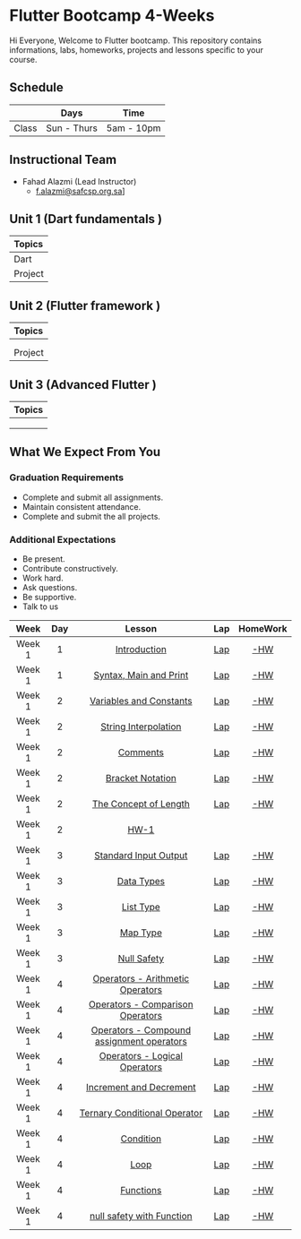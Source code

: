 # Flutter Bootcamp 4-Weeks 
Hi Everyone, Welcome to Flutter bootcamp. This repository contains informations, labs, homeworks, projects and lessons specific to your course.

## Schedule
|  | Days | Time |
| --- | ------------- | ------------- |
| Class | Sun - Thurs  | 5am - 10pm  |

## Instructional Team
* Fahad Alazmi (Lead Instructor)
  * f.alazmi@safcsp.org.sa]


## Unit 1 \(Dart fundamentals \)

| Topics |
| :--- |
| Dart |
| Project | 


## Unit 2 \(Flutter framework \)

| Topics |
| :--- |
| |
| |
| Project  |

## Unit 3 \(Advanced Flutter \)

| Topics |
| :--- |
|  | 
|  |
|  |

## What We Expect From You
### Graduation Requirements
* Complete and submit all assignments.
* Maintain consistent attendance.
* Complete and submit the all projects.
### Additional Expectations
* Be present.
* Contribute constructively.
* Work hard.
* Ask questions.
* Be supportive.
* Talk to us

| Week | Day | Lesson | Lap | HomeWork |
|:----:|:---:|:------:|:---:|:--------:|
| Week 1| 1   |[Introduction](https://github.com/Tuwaiq-Flutter/01-Introduction.git)|[Lap](https://)|[-HW](https://)
| Week 1| 1   |[Syntax, Main and Print](https://github.com/Tuwaiq-Flutter/02-Syntax-Main-and-Print.git)|[Lap](https://)|[-HW](https://)
| Week 1| 2   |[Variables and Constants](https://github.com/Tuwaiq-Flutter/03-Variables-and-Constants.git)|[Lap](https://)|[-HW](https://)
| Week 1| 2   |[String Interpolation](https://github.com/Tuwaiq-Flutter/04-String-Interpolation.git)|[Lap](https://)|[-HW](https://)
| Week 1| 2   |[Comments](https://github.com/Tuwaiq-Flutter/05-Comments.git)|[Lap](https://)|[-HW](https://)
| Week 1| 2   |[Bracket Notation](https://github.com/Tuwaiq-Flutter/06-Bracket-Notation.git)|[Lap](https://)|[-HW](https://)
| Week 1| 2   |[The Concept of Length](https://github.com/Tuwaiq-Flutter/07-The-Concept-of-Length.git)|[Lap](https://)|[-HW](https://)
| Week 1| 2   |[HW-1](https://github.com/Tuwaiq-Flutter/HM-1/blob/main/README.md)|
| Week 1| 3   |[Standard Input Output](https://github.com/Tuwaiq-Flutter/08-Standard-Input-Output.git)|[Lap](https://)|[-HW](https://)
| Week 1| 3   |[Data Types](https://github.com/Tuwaiq-Flutter/15-Data-Types.git)|[Lap](https://)|[-HW](https://)
| Week 1| 3   |[List Type](https://github.com/Tuwaiq-Flutter/16-List-Type.git)|[Lap](https://)|[-HW](https://)
| Week 1| 3   |[Map Type](https://github.com/Tuwaiq-Flutter/17-Map-type.git)|[Lap](https://)|[-HW](https://)
| Week 1| 3   |[Null Safety](https://github.com/Tuwaiq-Flutter/18-Null-safety.git)|[Lap](https://)|[-HW](https://)
| Week 1| 4   |[Operators - Arithmetic Operators](https://github.com/Tuwaiq-Flutter/09-Operators---Arithmetic-Operators.git)|[Lap](https://)|[-HW](https://)
| Week 1| 4   |[Operators - Comparison Operators ](https://github.com/Tuwaiq-Flutter/10-Operators---Comparison-Operators.git)|[Lap](https://)|[-HW](https://)
| Week 1| 4   |[Operators - Compound assignment operators](https://github.com/Tuwaiq-Flutter/11-Operators---Compound-assignment-operators.git)|[Lap](https://)|[-HW](https://)
| Week 1| 4   |[Operators - Logical Operators](https://github.com/Tuwaiq-Flutter/13-Operators-Logical-Operators.git)|[Lap](https://)|[-HW](https://)
| Week 1| 4   |[Increment and Decrement](https://github.com/Tuwaiq-Flutter/12--Operators---Increment-and-Decrement.git)|[Lap](https://)|[-HW](https://)
| Week 1| 4   |[Ternary Conditional Operator ](https://github.com/Tuwaiq-Flutter/14-Ternary-Conditional-Operator.git)|[Lap](https://)|[-HW](https://)
| Week 1| 4   |[Condition](https://github.com/Tuwaiq-Flutter/19-Condition.git)|[Lap](https://)|[-HW](https://)
| Week 1| 4   |[Loop](https://github.com/Tuwaiq-Flutter/20-Loop.git)|[Lap](https://)|[-HW](https://)
| Week 1| 4   |[Functions](https://github.com/Tuwaiq-Flutter/21-Functions.git)|[Lap](https://)|[-HW](https://)
| Week 1| 4   |[null safety with Function](https://github.com/Tuwaiq-Flutter/22-Concept-null-safety-with-Function-.git)|[Lap](https://)|[-HW](https://)


